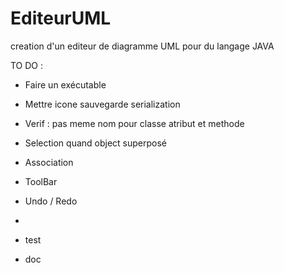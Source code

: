 EditeurUML
==========

creation d'un editeur de diagramme UML pour du langage JAVA

TO DO :


- Faire un exécutable
- Mettre icone sauvegarde serialization

- Verif : pas meme nom pour classe atribut et methode
- Selection quand object superposé
- Association
- ToolBar
- Undo / Redo
- 


- test
- doc
